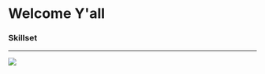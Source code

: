# Welcome Y'all
<h3>Skillset</h3>
<hr />

[![](https://skillicons.dev/icons?i=aws,react,vue,php,c,cpp,bootstrap,express,java,js,ts,jquery,nextjs,nodejs,nuxtjs,sass,rust,tailwind,vscode,lua,cs,html,css,,go,bash,dart,django,dotnet,git,linux,vite,sqlite,mysql)](https://skillicons.dev)
